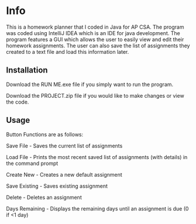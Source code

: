 # Info

This is a homework planner that I coded in Java for AP CSA. The program was coded using IntelliJ IDEA which is an IDE for java development. The program features a GUI which allows the user to easily view and edit their homework assignments. The user can also save the list of assignments they created to a text file and load this information later. 

## Installation

Download the RUN ME.exe file if you simply want to run the program.

Download the PROJECT.zip file if you would like to make changes or view the code. 

## Usage

Button Functions are as follows:

Save File - Saves the current list of assignments

Load File - Prints the most recent saved list of assignments (with details) in the command prompt 

Create New - Creates a new default assignment

Save Existing - Saves existing assignment

Delete - Deletes an assignment

Days Remaining - Displays the remaining days until an assignment is due (0 if <1 day)




